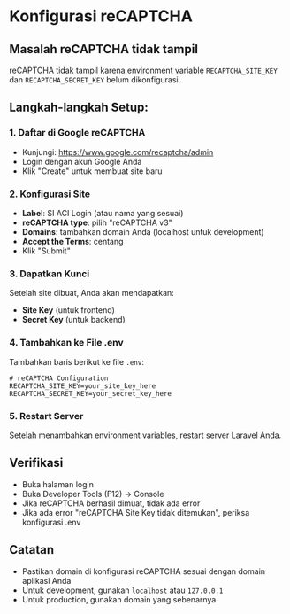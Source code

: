 # Konfigurasi reCAPTCHA

## Masalah reCAPTCHA tidak tampil

reCAPTCHA tidak tampil karena environment variable `RECAPTCHA_SITE_KEY` dan `RECAPTCHA_SECRET_KEY` belum dikonfigurasi.

## Langkah-langkah Setup:

### 1. Daftar di Google reCAPTCHA

- Kunjungi: https://www.google.com/recaptcha/admin
- Login dengan akun Google Anda
- Klik "Create" untuk membuat site baru

### 2. Konfigurasi Site

- **Label**: SI ACI Login (atau nama yang sesuai)
- **reCAPTCHA type**: pilih "reCAPTCHA v3"
- **Domains**: tambahkan domain Anda (localhost untuk development)
- **Accept the Terms**: centang
- Klik "Submit"

### 3. Dapatkan Kunci

Setelah site dibuat, Anda akan mendapatkan:

- **Site Key** (untuk frontend)
- **Secret Key** (untuk backend)

### 4. Tambahkan ke File .env

Tambahkan baris berikut ke file `.env`:

```env
# reCAPTCHA Configuration
RECAPTCHA_SITE_KEY=your_site_key_here
RECAPTCHA_SECRET_KEY=your_secret_key_here
```

### 5. Restart Server

Setelah menambahkan environment variables, restart server Laravel Anda.

## Verifikasi

- Buka halaman login
- Buka Developer Tools (F12) → Console
- Jika reCAPTCHA berhasil dimuat, tidak ada error
- Jika ada error "reCAPTCHA Site Key tidak ditemukan", periksa konfigurasi .env

## Catatan

- Pastikan domain di konfigurasi reCAPTCHA sesuai dengan domain aplikasi Anda
- Untuk development, gunakan `localhost` atau `127.0.0.1`
- Untuk production, gunakan domain yang sebenarnya

